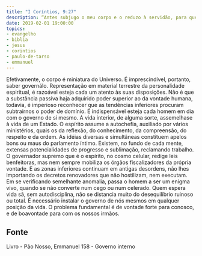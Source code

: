 ```yaml
---
title: "I Coríntios, 9:27"
description: “Antes subjugo o meu corpo e o reduzo à servidão, para que, pregando aos outros, eu mesmo não venha de algum modo a ficar reprovado.” - Paulo
date: 2019-02-01 19:00:00
topics: 
- evangelho
- biblia
- jesus
- corintios
- paulo-de-tarso
- emmanuel
---
```


Efetivamente, o corpo é miniatura do Universo.
É imprescindível, portanto, saber governá­lo. Representação em material
terrestre da personalidade espiritual, é razoável esteja cada um atento às suas
disposições. Não é que a substância passiva haja adquirido poder superior ao da
vontade humana, todavia, é imperioso reconhecer que as tendências inferiores
procuram subtrair­nos o poder de domínio.
É indispensável esteja cada homem em dia com o governo de si mesmo.
A vida interior, de alguma sorte, assemelha­se à vida de um Estado. O
espírito assume a auto­chefia, auxiliado por vários ministérios, quais os da reflexão,
do conhecimento, da compreensão, do respeito e da ordem. As idéias diversas e
simultâneas constituem apelos bons ou maus do parlamento íntimo. Existem, no
fundo de cada mente, extensas potencialidades de progresso e sublimação,
reclamando trabalho.
O governador supremo que é o espírito, no cosmo celular, redige leis
benfeitoras, mas nem sempre mobiliza os órgãos fiscalizadores da própria vontade.
E as zonas inferiores continuam em antigas desordens, não lhes importando os
decretos renovadores que não hostilizam, nem executam. Em se verificando
semelhante anomalia, passa o homem a ser um enigma vivo, quando se não converte
num cego ou num celerado.
Quem espera vida sã, sem autodisciplina, não se distancia muito do
desequilíbrio ruinoso ou total.
É necessário instalar o governo de nós mesmos em qualquer posição da
vida. O problema fundamental é de vontade forte para conosco, e de boa­vontade
para com os nossos irmãos.




## Fonte
Livro - Pão Nosso, Emmanuel
158 - Governo interno
